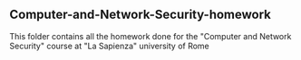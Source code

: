 ## Computer-and-Network-Security-homework

This folder contains all the homework done for the "Computer and Network Security" course at "La Sapienza" university of Rome
